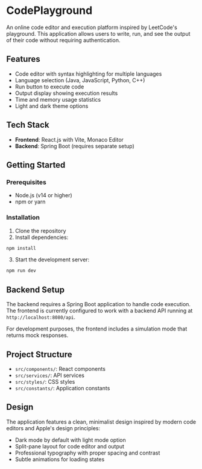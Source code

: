 # CodePlayground

An online code editor and execution platform inspired by LeetCode's playground. This application allows users to write, run, and see the output of their code without requiring authentication.

## Features

- Code editor with syntax highlighting for multiple languages
- Language selection (Java, JavaScript, Python, C++)
- Run button to execute code
- Output display showing execution results
- Time and memory usage statistics
- Light and dark theme options

## Tech Stack

- **Frontend**: React.js with Vite, Monaco Editor
- **Backend**: Spring Boot (requires separate setup)

## Getting Started

### Prerequisites

- Node.js (v14 or higher)
- npm or yarn

### Installation

1. Clone the repository
2. Install dependencies:

```bash
npm install
```

3. Start the development server:

```bash
npm run dev
```

## Backend Setup

The backend requires a Spring Boot application to handle code execution. The frontend is currently configured to work with a backend API running at `http://localhost:8080/api`.

For development purposes, the frontend includes a simulation mode that returns mock responses.

## Project Structure

- `src/components/`: React components
- `src/services/`: API services
- `src/styles/`: CSS styles
- `src/constants/`: Application constants

## Design 

The application features a clean, minimalist design inspired by modern code editors and Apple's design principles:

- Dark mode by default with light mode option
- Split-pane layout for code editor and output
- Professional typography with proper spacing and contrast
- Subtle animations for loading states